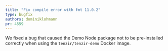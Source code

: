 ```yaml
---
title: "Fix compile error with fmt 11.0.2"
type: bugfix
authors: dominiklohmann
pr: 4559
---
```


We fixed a bug that caused the Demo Node package not to be pre-installed
correctly when using the `tenzir/tenzir-demo` Docker image.
